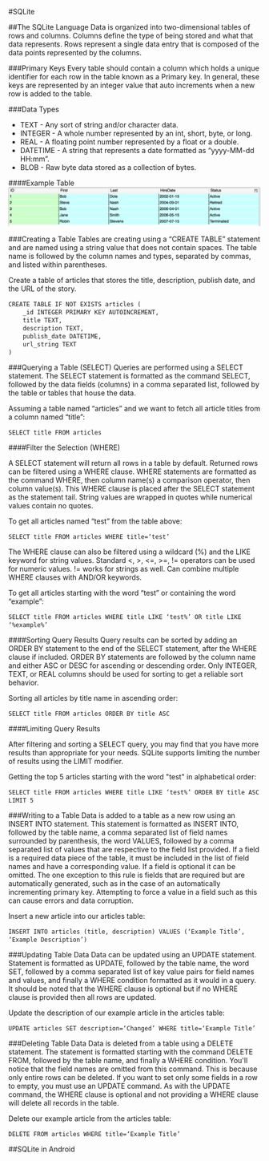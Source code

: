 #SQLite

##The SQLite Language
Data is organized into two-dimensional tables of rows and columns. Columns define the type of being stored and what that data represents. Rows represent a single data entry that is composed of the data points represented by the columns. 

###Primary Keys
Every table should contain a column which holds a unique identifier for each row in the table known as a Primary key.  In general, these keys are represented by an integer value that auto increments when a new row is added to the table.

###Data Types
* TEXT - Any sort of string and/or character data.
* INTEGER - A whole number represented by an int, short, byte, or long.
* REAL - A floating point number represented by a float or a double.
* DATETIME - A string that represents a date formatted as “yyyy-MM-dd HH:mm”.
* BLOB - Raw byte data stored as a collection of bytes.
 
####Example Table
![](sqlite.png)

###Creating a Table
Tables are creating using a “CREATE TABLE” statement and are named using a string value that does not contain spaces. The table name is followed by the column names and types, separated by commas, and listed within parentheses.

Create a table of articles that stores the title, description, publish date, and the URL of the story.

```
CREATE TABLE IF NOT EXISTS articles (
	_id INTEGER PRIMARY KEY AUTOINCREMENT,
	title TEXT,
	description TEXT,
	publish_date DATETIME,
	url_string TEXT
)
```

###Querying a Table (SELECT)
Queries are performed using a SELECT statement. The SELECT statement is formatted as the command SELECT, followed by the data fields (columns) in a comma separated list, followed by the table or tables that house the data.

Assuming a table named “articles” and we want to fetch all article titles from a column named “title”:

```
SELECT title FROM articles
```

####Filter the Selection (WHERE)

A SELECT statement will return all rows in a table by default. Returned rows can be filtered using a WHERE clause. WHERE statements are formatted as the command WHERE, then column name(s) a comparison operator, then column value(s).  This WHERE clause is placed after the SELECT statement as the statement tail. String values are wrapped in quotes while numerical values contain no quotes.

To get all articles named “test” from the table above:
```
SELECT title FROM articles WHERE title=‘test’
```

The WHERE clause can also be filtered using a wildcard (%) and the LIKE keyword for string values. Standard <, >, <=, >=, != operators can be used for numeric values. != works for strings as well. Can combine multiple WHERE clauses with AND/OR keywords. 

To get all articles starting with the word “test” or containing the word “example”:
```
SELECT title FROM articles WHERE title LIKE ‘test%’ OR title LIKE ‘%example%’
```
####Sorting Query Results
Query results can be sorted by adding an ORDER BY statement to the end of the SELECT statement, after the WHERE clause if included. ORDER BY statements are followed by the column name and either ASC or DESC for ascending or descending order. Only  INTEGER, TEXT, or REAL columns should be used for sorting to get a reliable sort behavior.  

Sorting all articles by title name in ascending order:
```
SELECT title FROM articles ORDER BY title ASC
```

####Limiting Query Results

After filtering and sorting a SELECT query, you may find that you have more results than appropriate for your needs.  SQLite supports limiting the number of results using the LIMIT modifier.

Getting the top 5 articles starting with the word "test" in alphabetical order:
```
SELECT title FROM articles WHERE title LIKE ‘test%’ ORDER BY title ASC LIMIT 5
```

###Writing to a Table
Data is added to a table as a new row using an INSERT INTO statement.  This statement is formatted as INSERT INTO, followed by the table name, a comma separated list of field names surrounded by parenthesis, the word VALUES, followed by a comma separated list of values that are respective to the field list provided. If a field is a required data piece of the table, it must be included in the list of field names and have a corresponding value.  If a field is optional it can be omitted.  The one exception to this rule is fields that are required but are automatically generated, such as in the case of an automatically incrementing primary key.  Attempting to force a value in a field such as this can cause errors and data corruption.

Insert a new article into our articles table:
```
INSERT INTO articles (title, description) VALUES (‘Example Title’, ‘Example Description’)
```

###Updating Table Data
Data can be updated using an UPDATE statement. Statement is formatted as UPDATE, followed by the table name, the word SET, followed by a comma separated list of key value pairs for field names and values, and finally a WHERE condition formatted as it would in a query.  It should be noted that the WHERE clause is optional but if no WHERE clause is provided then all rows are updated.

Update the description of our example article in the articles table:
```
UPDATE articles SET description=‘Changed’ WHERE title=‘Example Title’
```

###Deleting Table Data
Data is deleted from a table using a DELETE statement. The statement is formatted starting with the command DELETE FROM, followed by the table name, and finally a WHERE condition.  You'll notice that the field names are omitted from this command.  This is because only entire rows can be deleted.  If you want to set only some fields in a row to empty, you must use an UPDATE command.  As with the UPDATE command, the WHERE clause is optional and not providing a WHERE clause will delete all records in the table.

Delete our example article from the articles table:
```
DELETE FROM articles WHERE title=‘Example Title’
```

##SQLite in Android
